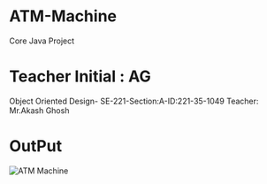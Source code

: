 # ATM-Machine
Core Java Project
# Teacher Initial : AG
Object Oriented Design-
SE-221-Section:A-ID:221-35-1049
Teacher: Mr.Akash Ghosh
# OutPut

![ATM Machine](https://github.com/fahim1049/ATM-Machine/assets/98411093/6399f798-0c20-4317-aafd-8c2ca33f2f8b)
